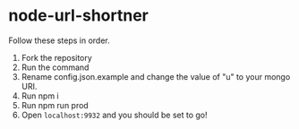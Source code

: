 # node-url-shortner

Follow these steps in order.

1. Fork the repository
2. Run the command
3. Rename config.json.example and change the value of "u" to your mongo URI.
4. Run npm i
5. Run npm run prod
6. Open `localhost:9932` and you should be set to go!